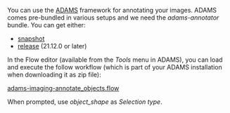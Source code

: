 You can use the [ADAMS](https://adams.cms.waikato.ac.nz/) framework for annotating your images. 
ADAMS comes pre-bundled in various setups and we need the *adams-annotator* bundle. You can get either:

* [snapshot](https://adams.cms.waikato.ac.nz/download/snapshot/)
* [release](https://adams.cms.waikato.ac.nz/download/release/) (21.12.0 or later)

In the Flow editor (available from the *Tools* menu in ADAMS), you can load and execute the follow workflow
(which is part of your ADAMS installation when downloading it as zip file):

[adams-imaging-annotate_objects.flow](https://github.com/waikato-datamining/adams-base/blob/master/adams-imaging/src/main/flows/adams-imaging-annotate_objects.flow)

When prompted, use *object_shape* as *Selection type*.
